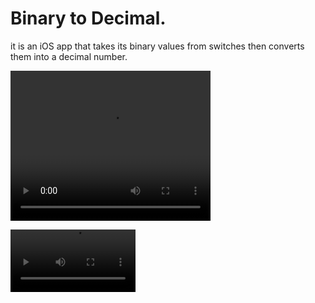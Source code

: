 # Binary to Decimal.
it is an iOS app that takes its binary values from switches then converts them into a decimal number.

<video width="320" height="240" src="video/BinarytoDecimal.mov"> </video>

<video width="200" controls autoplay>
    <source src="video/BinarytoDecimal.mov">
</video>
